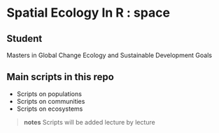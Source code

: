 # Spatial Ecology In R : space

## Student
Masters in Global Change Ecology and Sustainable Development Goals

## Main scripts in this repo
+ Scripts on populations
+ Scripts on communities
+ Scripts on ecosystems

> **notes**
> Scripts will be added lecture by lecture
